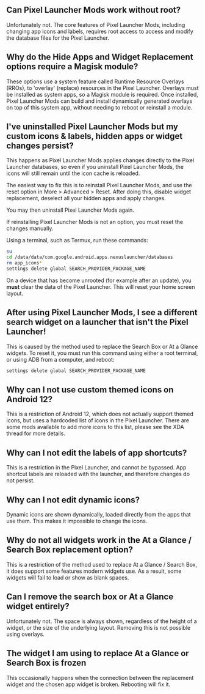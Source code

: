 ## Can Pixel Launcher Mods work without root?

Unfortunately not. The core features of Pixel Launcher Mods, including changing app icons and labels,
requires root access to access and modify the database files for the Pixel Launcher.

## Why do the Hide Apps and Widget Replacement options require a Magisk module?

These options use a system feature called Runtime Resource Overlays (RROs), to 'overlay' (replace)
resources in the Pixel Launcher. Overlays must be installed as system apps, so a Magisk module is
required. Once installed, Pixel Launcher Mods can build and install dynamically generated overlays
on top of this system app, without needing to reboot or reinstall a module.

## I've uninstalled Pixel Launcher Mods but my custom icons & labels, hidden apps or widget changes persist?

This happens as Pixel Launcher Mods applies changes directly to the Pixel Launcher databases, so 
even if you uninstall Pixel Launcher Mods, the icons will still remain until the icon cache is 
reloaded.

The easiest way to fix this is to reinstall Pixel Launcher Mods, and use the reset option in
More > Advanced > Reset. After doing this, disable widget replacement, deselect all your hidden apps
and apply changes.

You may then uninstall Pixel Launcher Mods again.

If reinstalling Pixel Launcher Mods is not an option, you must reset the changes manually. 

Using a terminal, such as Termux, run these commands:

```bash
su
cd /data/data/com.google.android.apps.nexuslauncher/databases
rm app_icons*
settings delete global SEARCH_PROVIDER_PACKAGE_NAME
```

On a device that has become unrooted (for example after an update), you **must** clear the data of 
the Pixel Launcher. This will reset your home screen layout.

## After using Pixel Launcher Mods, I see a different search widget on a launcher that isn't the Pixel Launcher!

This is caused by the method used to replace the Search Box or At a Glance widgets. To reset it, 
you must run this command using either a root terminal, or using ADB from a computer, and reboot:

```bash
settings delete global SEARCH_PROVIDER_PACKAGE_NAME
```

## Why can I not use custom themed icons on Android 12?

This is a restriction of Android 12, which does not actually support themed icons, but uses a 
hardcoded list of icons in the Pixel Launcher. There are some mods available to add more icons to
this list, please see the XDA thread for more details.

## Why can I not edit the labels of app shortcuts?

This is a restriction in the Pixel Launcher, and cannot be bypassed. App shortcut labels are reloaded
with the launcher, and therefore changes do not persist.

## Why can I not edit dynamic icons?

Dynamic icons are shown dynamically, loaded directly from the apps that use them. This makes it
impossible to change the icons.

## Why do not all widgets work in the At a Glance / Search Box replacement option?

This is a restriction of the method used to replace At a Glance / Search Box, it does support some 
features modern widgets use. As a result, some widgets will fail to load or show as blank spaces.

## Can I remove the search box or At a Glance widget entirely?

Unfortunately not. The space is always shown, regardless of the height of a widget, or the size
of the underlying layout. Removing this is not possible using overlays.

## The widget I am using to replace At a Glance or Search Box is frozen

This occasionally happens when the connection between the replacement widget and the chosen app 
widget is broken. Rebooting will fix it.



